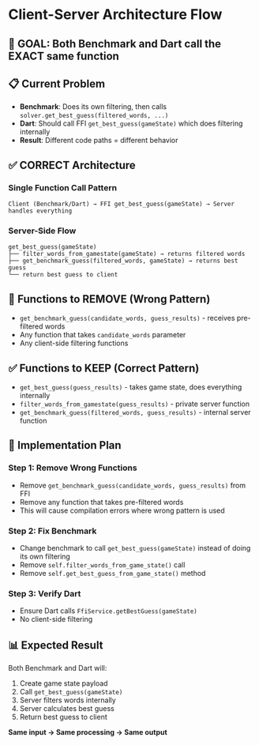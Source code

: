 # Client-Server Architecture Flow

## 🎯 **GOAL: Both Benchmark and Dart call the EXACT same function**

## 📋 **Current Problem**
- **Benchmark**: Does its own filtering, then calls `solver.get_best_guess(filtered_words, ...)`
- **Dart**: Should call FFI `get_best_guess(gameState)` which does filtering internally
- **Result**: Different code paths = different behavior

## ✅ **CORRECT Architecture**

### **Single Function Call Pattern**
```
Client (Benchmark/Dart) → FFI get_best_guess(gameState) → Server handles everything
```

### **Server-Side Flow**
```
get_best_guess(gameState)
├── filter_words_from_gamestate(gameState) → returns filtered words
├── get_benchmark_guess(filtered_words, gameState) → returns best guess
└── return best guess to client
```

## 🔧 **Functions to REMOVE (Wrong Pattern)**
- `get_benchmark_guess(candidate_words, guess_results)` - receives pre-filtered words
- Any function that takes `candidate_words` parameter
- Any client-side filtering functions

## ✅ **Functions to KEEP (Correct Pattern)**
- `get_best_guess(guess_results)` - takes game state, does everything internally
- `filter_words_from_gamestate(guess_results)` - private server function
- `get_benchmark_guess(filtered_words, guess_results)` - internal server function

## 🎯 **Implementation Plan**

### **Step 1: Remove Wrong Functions**
- Remove `get_benchmark_guess(candidate_words, guess_results)` from FFI
- Remove any function that takes pre-filtered words
- This will cause compilation errors where wrong pattern is used

### **Step 2: Fix Benchmark**
- Change benchmark to call `get_best_guess(gameState)` instead of doing its own filtering
- Remove `self.filter_words_from_game_state()` call
- Remove `self.get_best_guess_from_game_state()` method

### **Step 3: Verify Dart**
- Ensure Dart calls `FfiService.getBestGuess(gameState)`
- No client-side filtering

## 📊 **Expected Result**
Both Benchmark and Dart will:
1. Create game state payload
2. Call `get_best_guess(gameState)` 
3. Server filters words internally
4. Server calculates best guess
5. Return best guess to client

**Same input → Same processing → Same output**
